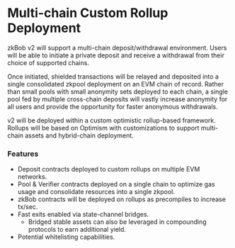 # Multi-chain Custom Rollup Deployment

zkBob v2  will support a multi-chain deposit/withdrawal environment. Users will be able to initiate a private deposit and receive a withdrawal from their choice of supported chains.&#x20;

Once initiated, shielded transactions will be relayed and deposited into a single consolidated zkpool deployment on an EVM chain of record. Rather than small pools with small anonymity sets deployed to each chain, a single pool fed by multiple cross-chain deposits will vastly increase anonymity for all users and provide the opportunity for faster anonymous withdrawals.

v2 will be deployed within a custom optimistic rollup-based framework. Rollups will be based on Optimism with customizations to support multi-chain assets and hybrid-chain deployment.

### Features

* Deposit contracts deployed to custom rollups on multiple EVM networks.&#x20;
* Pool & Verifier contracts deployed on a single chain to optimize gas usage and consolidate resources into a single zkpool.
* zkBob contracts will be deployed on rollups as precompiles to increase tx/sec.
* Fast exits enabled via state-channel bridges.
  * Bridged stable assets can also be leveraged in compounding protocols to earn additional yield.
* Potential whitelisting capabilities.
